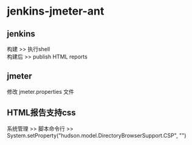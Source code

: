 # jenkins-jmeter-ant
## jenkins
构建 >> 执行shell  
构建后 >> publish HTML reports  
## jmeter
修改 jmeter.properties 文件  

## HTML报告支持css
系统管理 >> 脚本命令行 >> System.setProperty("hudson.model.DirectoryBrowserSupport.CSP", "")
